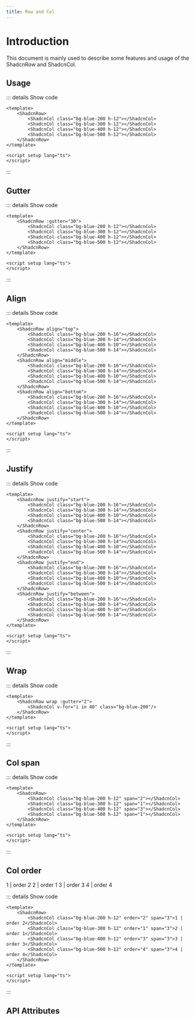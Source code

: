 ```yaml
---
title: Row and Col
---
```


# Introduction

This document is mainly used to describe some features and usage of the ShadcnRow and ShadcnCol.

## Usage

<CodeRunner title="Simple Row and Col"
    description="Created a simple row and col with 4 cols">
    <ShadcnRow>
        <ShadcnCol class="bg-blue-200 h-12"></ShadcnCol>
        <ShadcnCol class="bg-blue-300 h-12"></ShadcnCol>
        <ShadcnCol class="bg-blue-400 h-12"></ShadcnCol>
        <ShadcnCol class="bg-blue-500 h-12"></ShadcnCol>
    </ShadcnRow>
</CodeRunner>

::: details Show code

```vue
<template>
    <ShadcnRow>
        <ShadcnCol class="bg-blue-200 h-12"></ShadcnCol>
        <ShadcnCol class="bg-blue-300 h-12"></ShadcnCol>
        <ShadcnCol class="bg-blue-400 h-12"></ShadcnCol>
        <ShadcnCol class="bg-blue-500 h-12"></ShadcnCol>
    </ShadcnRow>
</template>

<script setup lang="ts">
</script>
```

:::

## Gutter

<CodeRunner title="Gutter"
    description="Created a simple row and col with gutter">
    <ShadcnRow :gutter="30">
        <ShadcnCol class="bg-blue-200 h-12"></ShadcnCol>
        <ShadcnCol class="bg-blue-300 h-12"></ShadcnCol>
        <ShadcnCol class="bg-blue-400 h-12"></ShadcnCol>
        <ShadcnCol class="bg-blue-500 h-12"></ShadcnCol>
    </ShadcnRow>
</CodeRunner>

::: details Show code

```vue
<template>
    <ShadcnRow :gutter="30">
        <ShadcnCol class="bg-blue-200 h-12"></ShadcnCol>
        <ShadcnCol class="bg-blue-300 h-12"></ShadcnCol>
        <ShadcnCol class="bg-blue-400 h-12"></ShadcnCol>
        <ShadcnCol class="bg-blue-500 h-12"></ShadcnCol>
    </ShadcnRow>
</template>

<script setup lang="ts">
</script>
```

:::

## Align

<CodeRunner title="Align"
    description="Created a simple row and col with align">
    <div class="space-y-2">
        <ShadcnRow align="top">
            <ShadcnCol class="bg-blue-200 h-16"></ShadcnCol>
            <ShadcnCol class="bg-blue-300 h-14"></ShadcnCol>
            <ShadcnCol class="bg-blue-400 h-10"></ShadcnCol>
            <ShadcnCol class="bg-blue-500 h-14"></ShadcnCol>
        </ShadcnRow>
        <ShadcnRow align="middle">
            <ShadcnCol class="bg-blue-200 h-16"></ShadcnCol>
            <ShadcnCol class="bg-blue-300 h-14"></ShadcnCol>
            <ShadcnCol class="bg-blue-400 h-10"></ShadcnCol>
            <ShadcnCol class="bg-blue-500 h-14"></ShadcnCol>
        </ShadcnRow>
        <ShadcnRow align="bottom">
            <ShadcnCol class="bg-blue-200 h-16"></ShadcnCol>
            <ShadcnCol class="bg-blue-300 h-14"></ShadcnCol>
            <ShadcnCol class="bg-blue-400 h-10"></ShadcnCol>
            <ShadcnCol class="bg-blue-500 h-14"></ShadcnCol>
        </ShadcnRow>
    </div>
</CodeRunner>

::: details Show code

```vue
<template>
    <ShadcnRow align="top">
        <ShadcnCol class="bg-blue-200 h-16"></ShadcnCol>
        <ShadcnCol class="bg-blue-300 h-14"></ShadcnCol>
        <ShadcnCol class="bg-blue-400 h-10"></ShadcnCol>
        <ShadcnCol class="bg-blue-500 h-14"></ShadcnCol>
    </ShadcnRow>
    <ShadcnRow align="middle">
        <ShadcnCol class="bg-blue-200 h-16"></ShadcnCol>
        <ShadcnCol class="bg-blue-300 h-14"></ShadcnCol>
        <ShadcnCol class="bg-blue-400 h-10"></ShadcnCol>
        <ShadcnCol class="bg-blue-500 h-14"></ShadcnCol>
    </ShadcnRow>
    <ShadcnRow align="bottom">
        <ShadcnCol class="bg-blue-200 h-16"></ShadcnCol>
        <ShadcnCol class="bg-blue-300 h-14"></ShadcnCol>
        <ShadcnCol class="bg-blue-400 h-10"></ShadcnCol>
        <ShadcnCol class="bg-blue-500 h-14"></ShadcnCol>
    </ShadcnRow>
</template>

<script setup lang="ts">
</script>
```

:::

## Justify

<CodeRunner title="Justify"
    description="Created a simple row and col with justify">
    <div class="space-y-2">
        <ShadcnRow justify="start">
            <ShadcnCol class="bg-blue-200 h-16"></ShadcnCol>
            <ShadcnCol class="bg-blue-300 h-14"></ShadcnCol>
            <ShadcnCol class="bg-blue-400 h-10"></ShadcnCol>
            <ShadcnCol class="bg-blue-500 h-14"></ShadcnCol>
        </ShadcnRow>
        <ShadcnRow justify="center">
            <ShadcnCol class="bg-blue-200 h-16"></ShadcnCol>
            <ShadcnCol class="bg-blue-300 h-14"></ShadcnCol>
            <ShadcnCol class="bg-blue-400 h-10"></ShadcnCol>
            <ShadcnCol class="bg-blue-500 h-14"></ShadcnCol>
        </ShadcnRow>
        <ShadcnRow justify="end">
            <ShadcnCol class="bg-blue-200 h-16"></ShadcnCol>
            <ShadcnCol class="bg-blue-300 h-14"></ShadcnCol>
            <ShadcnCol class="bg-blue-400 h-10"></ShadcnCol>
            <ShadcnCol class="bg-blue-500 h-14"></ShadcnCol>
        </ShadcnRow>
        <ShadcnRow justify="between">
            <ShadcnCol class="bg-blue-200 h-16"></ShadcnCol>
            <ShadcnCol class="bg-blue-300 h-14"></ShadcnCol>
            <ShadcnCol class="bg-blue-400 h-10"></ShadcnCol>
            <ShadcnCol class="bg-blue-500 h-14"></ShadcnCol>
        </ShadcnRow>
    </div>
</CodeRunner>

::: details Show code

```vue
<template>
    <ShadcnRow justify="start">
        <ShadcnCol class="bg-blue-200 h-16"></ShadcnCol>
        <ShadcnCol class="bg-blue-300 h-14"></ShadcnCol>
        <ShadcnCol class="bg-blue-400 h-10"></ShadcnCol>
        <ShadcnCol class="bg-blue-500 h-14"></ShadcnCol>
    </ShadcnRow>
    <ShadcnRow justify="center">
        <ShadcnCol class="bg-blue-200 h-16"></ShadcnCol>
        <ShadcnCol class="bg-blue-300 h-14"></ShadcnCol>
        <ShadcnCol class="bg-blue-400 h-10"></ShadcnCol>
        <ShadcnCol class="bg-blue-500 h-14"></ShadcnCol>
    </ShadcnRow>
    <ShadcnRow justify="end">
        <ShadcnCol class="bg-blue-200 h-16"></ShadcnCol>
        <ShadcnCol class="bg-blue-300 h-14"></ShadcnCol>
        <ShadcnCol class="bg-blue-400 h-10"></ShadcnCol>
        <ShadcnCol class="bg-blue-500 h-14"></ShadcnCol>
    </ShadcnRow>
    <ShadcnRow justify="between">
        <ShadcnCol class="bg-blue-200 h-16"></ShadcnCol>
        <ShadcnCol class="bg-blue-300 h-14"></ShadcnCol>
        <ShadcnCol class="bg-blue-400 h-10"></ShadcnCol>
        <ShadcnCol class="bg-blue-500 h-14"></ShadcnCol>
    </ShadcnRow>
</template>

<script setup lang="ts">
</script>
```

:::

## Wrap

<CodeRunner title="Wrap"
    description="Created a simple row and col with wrap">
    <div class="space-y-2 p-3">
        <ShadcnRow wrap :gutter="2">
            <ShadcnCol v-for="i in 40" class="bg-blue-200 h-12"/>
        </ShadcnRow>
    </div>
</CodeRunner>

::: details Show code

```vue
<template>
    <ShadcnRow wrap :gutter="2">
        <ShadcnCol v-for="i in 40" class="bg-blue-200"/>
    </ShadcnRow>
</template>

<script setup lang="ts">
</script>
```

:::

## Col span

<CodeRunner title="Col span"
    description="Created a simple row and col with col span">
    <div class="space-y-2 p-3">
        <ShadcnRow>
            <ShadcnCol class="bg-blue-200 h-12" span="2"></ShadcnCol>
            <ShadcnCol class="bg-blue-300 h-12" span="1"></ShadcnCol>
            <ShadcnCol class="bg-blue-400 h-12" span="3"></ShadcnCol>
            <ShadcnCol class="bg-blue-500 h-12" span="1"></ShadcnCol>
        </ShadcnRow>
        <ShadcnRow>
            <ShadcnCol class="bg-blue-200 h-12" span="8"></ShadcnCol>
            <ShadcnCol class="bg-blue-300 h-12" span="3"></ShadcnCol>
            <ShadcnCol class="bg-blue-400 h-12" span="3"></ShadcnCol>
            <ShadcnCol class="bg-blue-500 h-12" span="1"></ShadcnCol>
        </ShadcnRow>
    </div>
</CodeRunner>

::: details Show code

```vue
<template>
    <ShadcnRow>
        <ShadcnCol class="bg-blue-200 h-12" span="2"></ShadcnCol>
        <ShadcnCol class="bg-blue-300 h-12" span="1"></ShadcnCol>
        <ShadcnCol class="bg-blue-400 h-12" span="3"></ShadcnCol>
        <ShadcnCol class="bg-blue-500 h-12" span="1"></ShadcnCol>
    </ShadcnRow>
</template>

<script setup lang="ts">
</script>
```

:::

## Col order

<CodeRunner title="Col order"
    description="Created a simple row and col with col order">
    <div class="space-y-2 p-3">
        <ShadcnRow>
            <ShadcnCol class="bg-blue-200 h-12" order="2" span="3">1 | order 2</ShadcnCol>
            <ShadcnCol class="bg-blue-300 h-12" order="1" span="3">2 | order 1</ShadcnCol>
            <ShadcnCol class="bg-blue-400 h-12" order="3" span="3">3 | order 3</ShadcnCol>
            <ShadcnCol class="bg-blue-500 h-12" order="4" span="3">4 | order 4</ShadcnCol>
        </ShadcnRow>
    </div>
</CodeRunner>

::: details Show code

```vue
<template>
    <ShadcnRow>
        <ShadcnCol class="bg-blue-200 h-12" order="2" span="3">1 | order 2</ShadcnCol>
        <ShadcnCol class="bg-blue-300 h-12" order="1" span="3">2 | order 1</ShadcnCol>
        <ShadcnCol class="bg-blue-400 h-12" order="3" span="3">3 | order 3</ShadcnCol>
        <ShadcnCol class="bg-blue-500 h-12" order="4" span="3">4 | order 4</ShadcnCol>
    </ShadcnRow>
</template>

<script setup lang="ts">
</script>
```

:::

## API Attributes

<ApiTable title="Row Props"
    :headers="['Attribute', 'Description', 'Type', 'Default Value', 'List']"
    :columns="[
        ['gutter', 'Grid spacing, unit px, divided equally between left and right', 'Number', '0', '-'],
        ['align', 'Vertical alignment under layout', 'Enum', '-', 'top | middle | bottom'],
        ['justify', 'Horizontal alignment under layout', 'Enum', '-', 'start | center | end | between | around | evenly | normal | stretch'],
        ['wrap', 'Whether to automatically wrap', 'Boolean', 'false', '-'],
    ]">
</ApiTable>

<br />

<ApiTable title="Col Props"
    :headers="['Attribute', 'Description', 'Type', 'Default Value', 'List']"
    :columns="[
        ['span', 'The number of placeholders for the grid. The optional value is an integer from 1 to 12. For example, if the child element under the same ShadcnRow exceeds 12, it will automatically wrap.', 'String | Number', '1', '1 - 12'],
        ['order', 'The order of the grid', 'String | Number', '-', '-'],
    ]">
</ApiTable>
